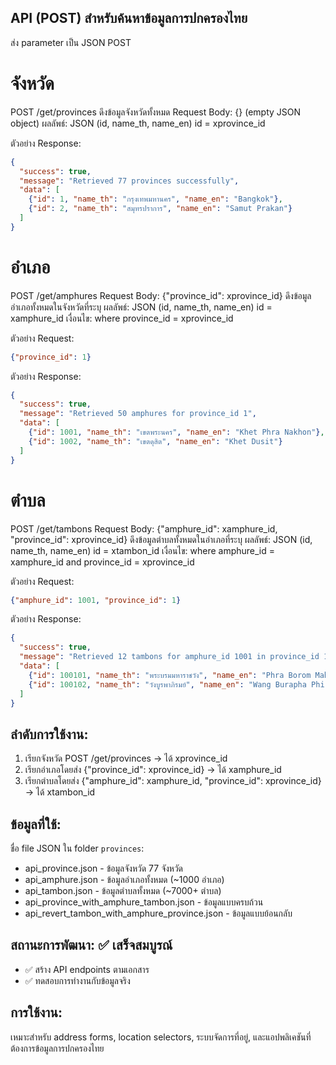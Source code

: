 ## API (POST) สำหรับค้นหาข้อมูลการปกครองไทย

ส่ง parameter เป็น JSON POST

# จังหวัด
POST /get/provinces
ดึงข้อมูลจังหวัดทั้งหมด
Request Body: {} (empty JSON object)
ผลลัพธ์: JSON (id, name_th, name_en)
id = xprovince_id

ตัวอย่าง Response:
```json
{
  "success": true,
  "message": "Retrieved 77 provinces successfully",
  "data": [
    {"id": 1, "name_th": "กรุงเทพมหานคร", "name_en": "Bangkok"},
    {"id": 2, "name_th": "สมุทรปราการ", "name_en": "Samut Prakan"}
  ]
}
```

# อำเภอ
POST /get/amphures
Request Body: {"province_id": xprovince_id}
ดึงข้อมูลอำเภอทั้งหมดในจังหวัดที่ระบุ
ผลลัพธ์: JSON (id, name_th, name_en)
id = xamphure_id
เงื่อนไข: where province_id = xprovince_id

ตัวอย่าง Request:
```json
{"province_id": 1}
```

ตัวอย่าง Response:
```json
{
  "success": true,
  "message": "Retrieved 50 amphures for province_id 1",
  "data": [
    {"id": 1001, "name_th": "เขตพระนคร", "name_en": "Khet Phra Nakhon"},
    {"id": 1002, "name_th": "เขตดุสิต", "name_en": "Khet Dusit"}
  ]
}
```

# ตำบล
POST /get/tambons
Request Body: {"amphure_id": xamphure_id, "province_id": xprovince_id}
ดึงข้อมูลตำบลทั้งหมดในอำเภอที่ระบุ
ผลลัพธ์: JSON (id, name_th, name_en)
id = xtambon_id
เงื่อนไข: where amphure_id = xamphure_id and province_id = xprovince_id

ตัวอย่าง Request:
```json
{"amphure_id": 1001, "province_id": 1}
```

ตัวอย่าง Response:
```json
{
  "success": true,
  "message": "Retrieved 12 tambons for amphure_id 1001 in province_id 1",
  "data": [
    {"id": 100101, "name_th": "พระบรมมหาราชวัง", "name_en": "Phra Borom Maha Ratchawang"},
    {"id": 100102, "name_th": "วังบูรพาภิรมย์", "name_en": "Wang Burapha Phirom"}
  ]
}
```

## ลำดับการใช้งาน:

1. เรียกจังหวัด POST /get/provinces -> ได้ xprovince_id
2. เรียกอำเภอโดยส่ง {"province_id": xprovince_id} -> ได้ xamphure_id
3. เรียกตำบลโดยส่ง {"amphure_id": xamphure_id, "province_id": xprovince_id} -> ได้ xtambon_id

## ข้อมูลที่ใช้:
ชื่อ file JSON ใน folder `provinces`:
- api_province.json - ข้อมูลจังหวัด 77 จังหวัด
- api_amphure.json - ข้อมูลอำเภอทั้งหมด (~1000 อำเภอ)
- api_tambon.json - ข้อมูลตำบลทั้งหมด (~7000+ ตำบล)
- api_province_with_amphure_tambon.json - ข้อมูลแบบครบถ้วน
- api_revert_tambon_with_amphure_province.json - ข้อมูลแบบย้อนกลับ

## สถานะการพัฒนา: ✅ เสร็จสมบูรณ์
- ✅ สร้าง API endpoints ตามเอกสาร
- ✅ ทดสอบการทำงานกับข้อมูลจริง

## การใช้งาน:
เหมาะสำหรับ address forms, location selectors, ระบบจัดการที่อยู่, และแอปพลิเคชันที่ต้องการข้อมูลการปกครองไทย


